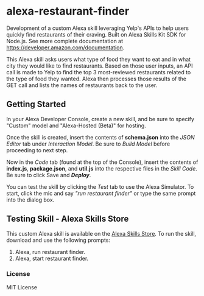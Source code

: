 # alexa-restaurant-finder
Development of a custom Alexa skill leveraging Yelp's APIs to help users quickly find restaurants of their craving. Built on Alexa Skills Kit SDK for Node.js. See more complete documentation at https://developer.amazon.com/documentation.

This Alexa skill asks users what type of food they want to eat and in what city they would like to find restaurants. Based on those user inputs, an API call is made to Yelp to find the top 3 most-reviewed restaurants related to the type of food they wanted. Alexa then processes those results of the GET call and lists the names of restaurants back to the user.

## Getting Started
In your Alexa Developer Console, create a new skill, and be sure to specify "Custom" model and "Alexa-Hosted (Beta)" for hosting. 

Once the skill is created, insert the contents of **schema.json** into the *JSON Editor* tab under *Interaction Model*. Be sure to *Build Model* before proceeding to next step.

Now in the *Code* tab (found at the top of the Console), insert the contents of **index.js**, **package.json**, and **util.js** into the respective files in the *Skill Code*. Be sure to click Save and **_Deploy_**.

You can test the skill by clicking the *Test* tab to use the Alexa Simulator. To start, click the mic and say *"run restaurant finder"* or type the same prompt into the dialog box.

## Testing Skill - Alexa Skills Store
This custom Alexa skill is available on the [Alexa Skills Store](https://www.amazon.com/dp/B07S9JGXC8/ref=sr_1_4?keywords=restaurant+finder&qid=1558812256&s=digital-skills&sr=1-4). To run the skill, download and use the following prompts:
1. Alexa, run restaurant finder.
2. Alexa, start restaurant finder.

### License
MIT License

